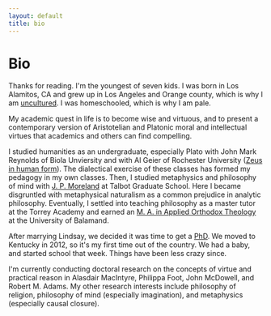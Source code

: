 ```yaml
---
layout: default
title: bio
---
```


# Bio #

Thanks for reading. I'm the youngest of seven kids. I was born in Los Alamitos, CA and grew up in Los Angeles and Orange county, which is why I am [uncultured](https://screen.yahoo.com/californians-drama-off-405-000000032.html). I was homeschooled, which is why I am pale. 
 
My academic quest in life is to become wise and virtuous, and to present a contemporary version of Aristotelian and Platonic moral and intellectual virtues that academics and others can find compelling. 
 
I studied humanities as an undergraduate, especially Plato with John Mark Reynolds of Biola Unviersity and with Al Geier of Rochester University ([Zeus in human form](http://www.ratemyprofessors.com/ShowRatings.jsp?tid=190830)). The dialectical exercise of these classes has formed my pedagogy in my own classes. Then, I studied metaphysics and philosophy of mind with [J. P. Moreland](http://www.jpmoreland.com/) at Talbot Graduate School. Here I became disgruntled with metaphysical naturalism as a common prejudice in analytic philosophy. Eventually, I settled into teaching philosophy as a master tutor at the Torrey Academy and earned an [M. A. in Applied Orthodox Theology](http://www.antiochian.org/studies/st-stephens-ma-program) at the University of Balamand.  
 
After marrying Lindsay, we decided it was time to get a [PhD](http://circularreason.github.io/phd). We moved to Kentucky in 2012, so it's my first time out of the country. We had a baby, and started school that week. Things have been less crazy since. 
 
I'm currently conducting doctoral research on the concepts of virtue and practical reason in Alasdair MacIntyre, Philippa Foot, John McDowell, and Robert M. Adams. My other research interests include philosophy of religion, philosophy of mind (especially imagination), and metaphysics (especially causal closure).